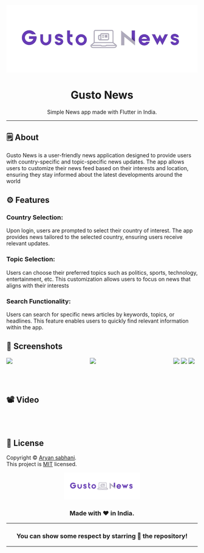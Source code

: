 <div align="center">

<img src="asstes/image/newslogo.png">


# **Gusto News**
Simple News app made with Flutter in India.

---

</div>



## 🗒 About

Gusto News is a user-friendly news application designed to provide users with country-specific and topic-specific news updates. The app allows users to customize their news feed based on their interests and location, ensuring they stay informed about the latest developments around the world

## ⚙️ Features
### Country Selection:
Upon login, users are prompted to select their country of interest. The app provides news tailored to the selected country, ensuring users receive relevant updates.
### Topic Selection: 
Users can choose their preferred topics such as politics, sports, technology, entertainment, etc. This customization allows users to focus on news that aligns with their interests
### Search Functionality:
Users can search for specific news articles by keywords, topics, or headlines. This feature enables users to quickly find relevant information within the app.
## 📲 Screenshots



<img align="left" src="https://github.com/aryansabhani/news_app/assets/112259316/9eb78f3b-fb2d-47d4-8aea-e74e61ef76a3" width="220px">
<img align="left" src="https://github.com/aryansabhani/news_app/assets/112259316/6cf88a58-7540-49ff-910f-ddb3ce1f58b9" width="220px">
<img src="https://github.com/aryansabhani/news_app/assets/112259316/03013525-27b6-4d17-929f-14db163eef54" width="220px">
<img src="https://github.com/aryansabhani/news_app/assets/112259316/a972c98a-0e07-4af0-b3a2-4448e86dfd2b" width="220px">
<img src="https://github.com/aryansabhani/news_app/assets/112259316/7b5a356e-63ca-4849-a75e-b00387c21c1b" width="220px">



<br><br>

## 📽️ Video








<br><br>


## 📝 License

Copyright © [Aryan sabhani](https://github.com/aryansabhani). <br>
This project is [MIT](LICENSE.md) licensed.


<div align="center">

<img src="asstes/image/newslogo.png" width="200px" >

### Made with ❤️ in India.
---
### You can show some respect by starring 🌟 the repository!
---


